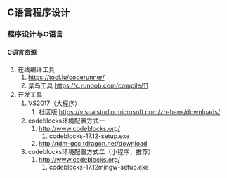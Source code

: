 ## C语言程序设计 ##
### 程序设计与C语言 ###


#### C语言资源 ####
1. 在线编译工具
	1. https://tool.lu/coderunner/
	2. 菜鸟工具 https://c.runoob.com/compile/11
2. 开发工具
	1. VS2017（大程序）
		1. 社区版 https://visualstudio.microsoft.com/zh-hans/downloads/
	2. codeblocks环境配置方式一
		1. http://www.codeblocks.org/
			1. codeblocks-17.12-setup.exe
		2. http://tdm-gcc.tdragon.net/download
	3. codeblocks环境配置方式二（小程序，推荐）
		1. http://www.codeblocks.org/
			1. codeblocks-17.12mingw-setup.exe